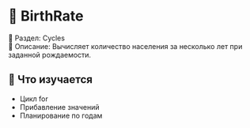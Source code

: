 # 👶 BirthRate

📁 Раздел: Cycles  
📘 Описание: Вычисляет количество населения за несколько лет при заданной рождаемости.

## 🧠 Что изучается
- Цикл for  
- Прибавление значений  
- Планирование по годам
